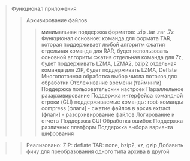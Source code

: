 >Функционал приложения
>>Архивирование файлов
>>>минимальная поддержка форматов:
.zip
.tar
.rar
.7z
>>>Функционал
основное:
команда для формата TAR, которая поддерживает любой алгоритм сжатия
отдельная команда для RAR, будет использовать основной алгоритм сжатия
отдельная команда для 7z, будет поддерживать LZMA, LZMA2, bzip2
отдельная команда для ZIP, будет поддерживать LZMA, Deflate
>>Многопоточная обработка
>>>выбор числа потоков для обработки
>>Отслеживание времени (тайминги)
>>Поддержка пользовательских настроек
>>Параллельное разархивирование
>>Поддержка интерфейса командной строки (CLI)
>>>поддерживаемые команды:
>>root-команды
compress [флаги] - сжатие файлов в архив
extract [флаги] - разорхивирование файлов
>>Логирование и отчеты
>>Поддержка GUI
>>Обработка ошибок
>>Поддержка различных платформ
>>Поддержка выбора варианта шифрования

>> Реализовано:
ZIP: deflate
TAR: none, bzip2, xz, gzip
>> Добавить фичу для преобразования одного типа архива в другой